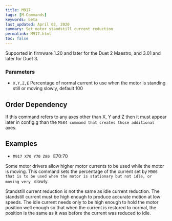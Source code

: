 ```yaml
---
title: M917
tags: [M-Commands] 
keywords: beta 
last_updated: April 02, 2020 
summary: Set motor standstill current reduction 
permalink: M917.html
toc: false 
---
```



Supported in firmware 1.20 and later for the Duet 2 Maestro, and 3.01 and later for Duet 3.

### Parameters

* `X,Y,Z,E` Percentage of normal current to use when the motor is standing still or moving slowly, default 100

## Order Dependency

If this command refers to any axes other than X, Y and Z then it must appear later in config.g than the ` M584 command that creates those additional  ` axes.

## Examples

* ` M917 X70 Y70 Z80  ` E70:70

Some motor drivers allow higher motor currents to be used while the motor is moving. This command sets the percentage of the current set by ` M906 that is to be used when the motor is stationary but not idle, or moving very  ` slowly.

Standstill current reduction is not the same as idle current reduction. The standstill current must be high enough to produce accurate motion at low speeds. The idle current needs only to be high enough to hold the motor position well enough so that when the current is restored to normal, the position is the same as it was before the current was reduced to idle.

